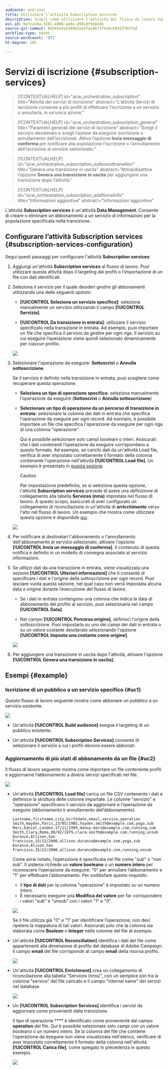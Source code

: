 ```yaml
---
audience: end-user
title: Utilizzare l’attività Subscription services
description: Scopri come utilizzare l’attività del flusso di lavoro Subscription services
exl-id: 0e7c2e9a-3301-4988-ae0e-d901df5b84db
source-git-commit: 0e5b5e916309b2a337ac86f3741bcb83237b3fad
workflow-type: tm+mt
source-wordcount: '972'
ht-degree: 18%

---
```


# Servizi di iscrizione {#subscription-services}

>[!CONTEXTUALHELP]
>id="acw_orchestration_subscription"
>title="Attività dei servizi di iscrizione"
>abstract="L’attività Servizi di iscrizione consente a più profili di effettuare l’iscrizione a un servizio o annullarla, in un’unica azione."

>[!CONTEXTUALHELP]
>id="acw_orchestration_subscription_general"
>title="Parametri generali dei servizi di iscrizione"
>abstract="Scegli il servizio desiderato e scegli l’azione da eseguire (iscrizione o annullamento dell’iscrizione). Attiva l’opzione **Invia messaggio di conferma** per notificare alla popolazione l’iscrizione o l’annullamento dell’iscrizione al servizio selezionato."

>[!CONTEXTUALHELP]
>id="acw_orchestration_subscription_outboundtransition"
>title="Genera una transizione in uscita"
>abstract="Attiva/disattiva l’opzione **Genera una transizione in uscita** per aggiungere una transizione dopo l’attività."

>[!CONTEXTUALHELP]
>id="acw_orchestration_subscription_additionalinfo"
>title="Informazioni aggiuntive"
>abstract="Informazioni aggiuntive"

L&#39;attività **Subscription services** è un&#39;attività **Data Management**. Consente di creare o eliminare un abbonamento a un servizio di informazioni per la popolazione specificata nella transizione.

## Configurare l’attività Subscription services {#subscription-services-configuration}

Segui questi passaggi per configurare l&#39;attività **Subscription services**:

1. Aggiungi un&#39;attività **Subscription services** al flusso di lavoro. Puoi utilizzare questa attività dopo il targeting dei profili o l’importazione di un file con dati identificati.

1. Seleziona il servizio per il quale desideri gestire gli abbonamenti utilizzando una delle seguenti opzioni:

   * **[!UICONTROL Seleziona un servizio specifico]**: seleziona manualmente un servizio utilizzando il campo **[!UICONTROL Servizio]**.

   * **[!UICONTROL Da transizione in entrata]**: utilizzare il servizio specificato nella transizione in entrata. Ad esempio, puoi importare un file che specifica il servizio da gestire per ogni riga. Il servizio su cui eseguire l’operazione viene quindi selezionato dinamicamente per ciascun profilo.

   ![](../assets/workflow-subscription-service.png)

1. Selezionare l&#39;operazione da eseguire: **Sottoscrivi** o **Annulla sottoscrizione**.

   Se il servizio è definito nella transizione in entrata, puoi scegliere come recuperare questa operazione:

   * **Seleziona un tipo di operazione specifico**: seleziona manualmente l&#39;operazione da eseguire (**Sottoscrivi** o **Annulla sottoscrizione**)

   * **Selezionare un tipo di operazione da un percorso di transizione in entrata**: selezionare la colonna dei dati in entrata che specifica l&#39;operazione da eseguire per ogni record. Ad esempio, è possibile importare un file che specifica l&#39;operazione da eseguire per ogni riga di una colonna &quot;operazione&quot;.

     Qui è possibile selezionare solo campi booleani o interi. Assicurati che i dati contenenti l’operazione da eseguire corrispondano a questo formato. Ad esempio, se carichi dati da un&#39;attività Load file, verifica di aver impostato correttamente il formato della colonna contenente l&#39;operazione nell&#39;attività **[!UICONTROL Load file]**. Un esempio è presentato in [questa sezione](#uc2).

     >[!CAUTION]
     >
     >Per impostazione predefinita, se si seleziona questa opzione, l&#39;attività **Subscription services** prevede di avere una definizione di collegamento alla tabella **Services (nms)** impostata nel flusso di lavoro. A questo scopo, assicurati di aver configurato un collegamento di riconciliazione in un&#39;attività di **arricchimento** verso l&#39;alto nel flusso di lavoro. Un esempio che mostra come utilizzare questa opzione è disponibile [qui](#uc2).

   ![](../assets/workflow-subscription-service-inbound.png)

1. Per notificare ai destinatari l&#39;abbonamento o l&#39;annullamento dell&#39;abbonamento al servizio selezionato, attivare l&#39;opzione **[!UICONTROL Invia un messaggio di conferma]**. Il contenuto di questa notifica è definito in un modello di consegna associato al servizio informazioni.

1. Se utilizzi dati da una transizione in entrata, viene visualizzata una sezione **[!UICONTROL Ulteriori informazioni]** che ti consente di specificare i dati e l&#39;origine della sottoscrizione per ogni record. Puoi lasciare vuota questa sezione, nel qual caso non verrà impostata alcuna data o origine durante l’esecuzione del flusso di lavoro.

   * Se i dati in entrata contengono una colonna che indica la data di abbonamento del profilo al servizio, puoi selezionarla nel campo **[!UICONTROL Data]**.

   * Nel campo **[!UICONTROL Percorso origine]**, definisci l&#39;origine della sottoscrizione. Puoi impostarla su uno dei campi dei dati in entrata o su un valore costante desiderato selezionando l&#39;opzione **[!UICONTROL Imposta una costante come origine]**.

   ![](../assets/workflow-subscription-service-additional.png)

1. Per aggiungere una transizione in uscita dopo l&#39;attività, attivare l&#39;opzione **[!UICONTROL Genera una transizione in uscita]**.

## Esempi {#example}

### Iscrizione di un pubblico a un servizio specifico {#uc1}

Questo flusso di lavoro seguente mostra come abbonare un pubblico a un servizio esistente.

![](../assets/workflow-subscription-service-uc1.png)

* Un&#39;attività **[!UICONTROL Build audience]** esegue il targeting di un pubblico esistente.

* Un&#39;attività **[!UICONTROL Subscription Services]** consente di selezionare il servizio a cui i profili devono essere abbonati.

### Aggiornamento di più stati di abbonamento da un file {#uc2}

Il flusso di lavoro seguente mostra come importare un file contenente profili e aggiornarne l’abbonamento a diversi servizi specificati nel file.

![](../assets/workflow-subscription-service-uc2.png)

* Un&#39;attività **[!UICONTROL Load file]** carica un file CSV contenente i dati e definisce la struttura delle colonne importate. Le colonne &quot;servizio&quot; e &quot;operazione&quot; specificano il servizio da aggiornare e l’operazione da eseguire (abbonamento o annullamento dell’abbonamento).

  ```
  Lastname,firstname,city,birthdate,email,service,operation
  Smith,Hayden,Paris,23/05/1985,hayden.smith@example.com,yoga,sub
  Mars,Daniel,London,17/11/1999,danny.mars@example.com,running,sub
  Smith,Clara,Roma,08/02/1979,clara.smith@example.com,running,unsub
  Durance,Allison,San Francisco,15/12/2000,allison.durance@example.com,yoga,sub
  Durance,Alison,San Francisco,15/12/2000,allison.durance@example.com,running,unsub
  ```

  Come avrai notato, l’operazione è specificata nel file come &quot;sub&quot; o &quot;non sub&quot;. Il sistema richiede un **valore booleano** o un **numero intero** per riconoscere l’operazione da eseguire: &quot;0&quot; per annullare l’abbonamento e &quot;1&quot; per effettuare l’abbonamento. Per soddisfare questo requisito:
   * Il **tipo di dati** per la colonna &quot;operazione&quot; è impostato su un numero intero.
   * È necessario eseguire una **Modifica del valore** per far corrispondere i valori &quot;sub&quot; e &quot;unsub&quot; con i valori &quot;1&quot; e &quot;0&quot;.

  ![](../assets/workflow-subscription-service-uc2-mapping.png)

  Se il file utilizza già &quot;0&quot; e &quot;1&quot; per identificare l’operazione, non devi ripetere la mappatura di tali valori. Assicurati solo che la colonna sia elaborata come **Boolean** o **Integer** nelle colonne del file di esempio.

* Un&#39;attività **[!UICONTROL Reconciliation]** identifica i dati del file come appartenenti alla dimensione di profilo del database di Adobe Campaign. Il campo **email** del file corrisponde al campo **email** della risorsa profilo.

  ![](../assets/workflow-subscription-service-uc2-reconciliation.png)

* Un&#39;attività **[!UICONTROL Enrichment]** crea un collegamento di riconciliazione alla tabella &quot;Services (nms)&quot;, con un semplice join tra la colonna &quot;service&quot; del file caricato e il campo &quot;internal name&quot; dei servizi nel database.

  ![](../assets/workflow-subscription-service-uc2-enrichment.png)

* Un **[!UICONTROL Subscription Services]** identifica i servizi da aggiornare come provenienti dalla transizione.

  Il tipo di operazione **** è identificato come proveniente dal campo **operation** del file. Qui è possibile selezionare solo campi con un valore booleano o un numero intero. Se la colonna del file che contiene l&#39;operazione da eseguire non viene visualizzata nell&#39;elenco, verificare di aver impostato correttamente il formato della colonna nell&#39;attività **[!UICONTROL Carica file]**, come spiegato in precedenza in questo esempio.

  ![](../assets/workflow-subscription-service-uc2-subscription.png)

